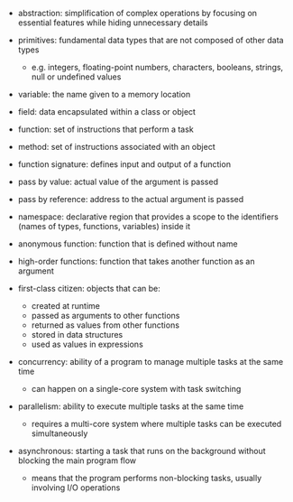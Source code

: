 
- abstraction: simplification of complex operations by focusing on essential features while hiding unnecessary details

- primitives: fundamental data types that are not composed of other data types
  - e.g. integers, floating-point numbers, characters, booleans, strings, null or undefined values

- variable: the name given to a memory location
- field: data encapsulated within a class or object

- function: set of instructions that perform a task
- method: set of instructions associated with an object

- function signature: defines input and output of a function

- pass by value: actual value of the argument is passed
- pass by reference: address to the actual argument is passed

- namespace: declarative region that provides a scope to the identifiers (names of types, functions, variables) inside it
- anonymous function: function that is defined without name

- high-order functions: function that takes another function as an argument
- first-class citizen: objects that can be:
  - created at runtime
  - passed as arguments to other functions
  - returned as values from other functions
  - stored in data structures
  - used as values in expressions

- concurrency: ability of a program to manage multiple tasks at the same time
  - can happen on a single-core system with task switching
- parallelism: ability to execute multiple tasks at the same time
  - requires a multi-core system where multiple tasks can be executed simultaneously
- asynchronous: starting a task that runs on the background without blocking the main program flow
  - means that the program performs non-blocking tasks, usually involving I/O operations
